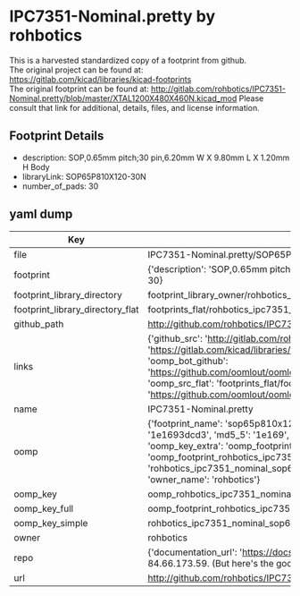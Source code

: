 # IPC7351-Nominal.pretty by rohbotics  
This is a harvested standardized copy of a footprint from github.  
The original project can be found at:  
https://gitlab.com/kicad/libraries/kicad-footprints  
The original footprint can be found at:
http://gitlab.com/rohbotics/IPC7351-Nominal.pretty/blob/master/XTAL1200X480X460N.kicad_mod
Please consult that link for additional, details, files, and license information.  
## Footprint Details
* description: SOP,0.65mm pitch;30 pin,6.20mm W X 9.80mm L X 1.20mm H Body  
* libraryLink: SOP65P810X120-30N  
* number_of_pads: 30  
## yaml dump  
| Key | Value |  
| --- | --- |  
| file | IPC7351-Nominal.pretty/SOP65P810X120-30N.kicad_mod |  
| footprint | {'description': 'SOP,0.65mm pitch;30 pin,6.20mm W X 9.80mm L X 1.20mm H Body', 'libraryLink': 'SOP65P810X120-30N', 'number_of_pads': 30} |  
| footprint_library_directory | footprint_library_owner/rohbotics_IPC7351-Nominal.pretty |  
| footprint_library_directory_flat | footprints_flat/rohbotics_ipc7351_nominal_sop65p810x120_30n/working |  
| github_path | http://github.com/rohbotics/IPC7351-Nominal.pretty/blob/master/SOP65P810X120-30N.kicad_mod |  
| links | {'github_src': 'http://gitlab.com/rohbotics/IPC7351-Nominal.pretty/blob/master/XTAL1200X480X460N.kicad_mod', 'github_src_repo': 'https://gitlab.com/kicad/libraries/kicad-footprints', 'oomp_bot': 'footprints/rohbotics_ipc7351_nominal_sop65p810x120_30n/working', 'oomp_bot_github': 'https://github.com/oomlout/oomlout_oomp_footprint_bot/tree/main/footprints/rohbotics_ipc7351_nominal_sop65p810x120_30n/working', 'oomp_src_flat': 'footprints_flat/footprints_flat/rohbotics_ipc7351_nominal_sop65p810x120_30n/working', 'oomp_src_flat_github': 'https://github.com/oomlout/oomlout_oomp_footprint_src/tree/main/footprints_flat/rohbotics_ipc7351_nominal_sop65p810x120_30n/working'} |  
| name | IPC7351-Nominal.pretty |  
| oomp | {'footprint_name': 'sop65p810x120_30n', 'library_name': 'ipc7351_nominal', 'md5': '1e1693dcd39fbf23b8d8650f9426f57c', 'md5_10': '1e1693dcd3', 'md5_5': '1e169', 'md5_6': '1e1693', 'oomp_key': 'oomp_rohbotics_ipc7351_nominal_sop65p810x120_30n', 'oomp_key_extra': 'oomp_footprint_rohbotics_ipc7351_nominal_sop65p810x120_30n', 'oomp_key_full': 'oomp_footprint_rohbotics_ipc7351_nominal_sop65p810x120_30n_1e1693', 'oomp_key_simple': 'rohbotics_ipc7351_nominal_sop65p810x120_30n', 'original_filename': 'IPC7351-Nominal.pretty/SOP65P810X120-30N.kicad_mod', 'owner_name': 'rohbotics'} |  
| oomp_key | oomp_rohbotics_ipc7351_nominal_sop65p810x120_30n |  
| oomp_key_full | oomp_footprint_rohbotics_ipc7351_nominal_sop65p810x120_30n |  
| oomp_key_simple | rohbotics_ipc7351_nominal_sop65p810x120_30n |  
| owner | rohbotics |  
| repo | {'documentation_url': 'https://docs.github.com/rest/overview/resources-in-the-rest-api#rate-limiting', 'message': "API rate limit exceeded for 84.66.173.59. (But here's the good news: Authenticated requests get a higher rate limit. Check out the documentation for more details.)"} |  
| url | http://github.com/rohbotics/IPC7351-Nominal.pretty |  

